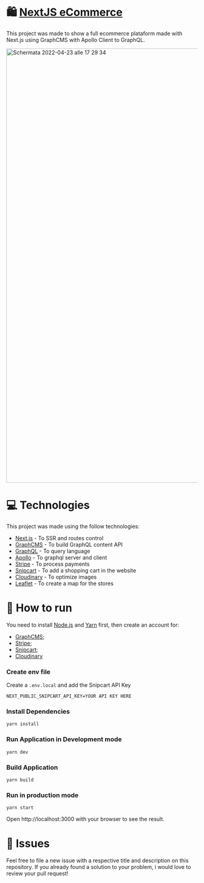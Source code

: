 # 🛍️ [NextJS eCommerce](https://nextjs-e-commerce-five.vercel.app/)


This project was made to show a full ecommerce plataform made with Next.js using GraphCMS with Apollo Client to GraphQL.

<a href="https://nextjs-e-commerce-five.vercel.app/">
<img width="1141" alt="Schermata 2022-04-23 alle 17 29 34" src="https://user-images.githubusercontent.com/56846676/164912692-f0bcc572-737e-4715-a452-66d461f27226.png">
</a>


# 💻 Technologies
This project was made using the follow technologies:

- [Next.js](https://nextjs.org/) - To SSR and routes control
- [GraphCMS](https://graphcms.com/) - To build GraphQL content API
- [GraphQL](https://graphql.org/) - To query language
- [Apollo](https://www.apollographql.com/) - To graphql server and client
- [Stripe](https://stripe.com/it) - To process payments
- [Snipcart](https://snipcart.com/) - To add a shopping cart in the website
- [Cloudinary](https://cloudinary.com/) - To optimize images
- [Leaflet](https://react-leaflet.js.org/) - To create a map for the stores

# 👷 How to run
You need to install [Node.js](https://nodejs.org/it/) and [Yarn](https://yarnpkg.com/) first, then create an account for:
- [GraphCMS](https://graphcms.com/);
- [Stripe](https://stripe.com/it);
- [Snipcart](https://snipcart.com/);
- [Cloudinary](https://cloudinary.com/)

### Create env file
Create a <code>.env.local</code> and add the Snipcart API Key

<code>NEXT_PUBLIC_SNIPCART_API_KEY=YOUR API KEY HERE</code>


### Install Dependencies
```
yarn install
```


### Run Application in Development mode
```
yarn dev
```

### Build Application
```
yarn build
```


### Run in production mode
```
yarn start
```


Open http://localhost:3000 with your browser to see the result.

# 🐛 Issues
Feel free to file a new issue with a respective title and description on this repository. If you already found a solution to your problem, i would love to review your pull request!
